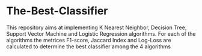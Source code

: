 # The-Best-Classifier
This repository aims at implementing K Nearest Neighbor, Decision Tree, Support Vector Machine and Logistic Regression algorithms. For each of the algorithms the metrices F1-score, Jaccard Index and Log-Loss are calculated to determine the best classifier among the 4 algorithms
